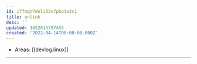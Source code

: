 ```yaml
---
id: i7fmqt7deli33v7pko1e2c1
title: unlink
desc: ''
updated: 1652815757455
created: '2022-04-14T00:00:00.000Z'
---
```


- Areas: [[devlog.linux]]

---
